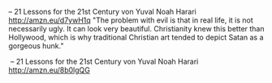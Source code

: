– 21 Lessons for the 21st Century von Yuval Noah Harari
http://amzn.eu/d7ywH1q
"The problem with evil is that in real life, it is not necessarily ugly. It can look very beautiful. Christianity knew this better than Hollywood, which is why traditional Christian art tended to depict Satan as a gorgeous hunk."

 – 21 Lessons for the 21st Century von Yuval Noah Harari
http://amzn.eu/8b0lgQG